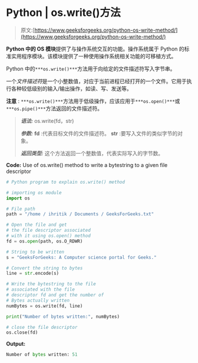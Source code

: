 # Python | os.write()方法

> 原文:[https://www.geeksforgeeks.org/python-os-write-method/](https://www.geeksforgeeks.org/python-os-write-method/)

**Python 中的 OS 模块**提供了与操作系统交互的功能。操作系统属于 Python 的标准实用程序模块。该模块提供了一种使用操作系统相关功能的可移植方式。

Python 中的`***os.write()***`方法用于向给定的文件描述符写入字节串。

一个*文件描述符*是一个小整数值，对应于当前进程已经打开的一个文件。它用于执行各种较低级别的输入/输出操作，如读、写、发送等。

**注意** : `***os.write()***`方法用于低级操作，应该应用于`***os.open()***`或`***os.pipe()***`方法返回的文件描述符。

> ***语法:*** os.write(fd，str)
> 
> ***参数:***
> **fd** :代表目标文件的文件描述符。
> **str** :要写入文件的类似字节的对象。
> 
> ***返回类型:*** 这个方法返回一个整数值，代表实际写入的字节数。

**Code:** Use of os.write() method to write a bytestring to a given file descriptor

```py
# Python program to explain os.write() method 

# importing os module 
import os

# File path 
path = "/home / ihritik / Documents / GeeksForGeeks.txt"

# Open the file and get
# the file descriptor associated
# with it using os.open() method
fd = os.open(path, os.O_RDWR)

# String to be written
s = "GeeksForGeeks: A Computer science portal for Geeks."

# Convert the string to bytes
line = str.encode(s)

# Write the bytestring to the file
# associated with the file
# descriptor fd and get the number of
# Bytes actually written
numBytes = os.write(fd, line)

print("Number of bytes written:", numBytes)

# close the file descriptor
os.close(fd)
```

**Output:**

```py
Number of bytes written: 51

```